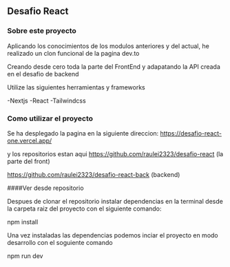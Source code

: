 ## Desafio React 

### Sobre este proyecto
Aplicando los conocimientos de los modulos anteriores y del actual, he realizado un clon funcional de la pagina dev.to

Creando desde cero toda la parte del FrontEnd y adapatando la API creada en el desafio de backend

Utilize las siguientes herramientas y frameworks

-Nextjs 
-React
-Tailwindcss


### Como utilizar el proyecto
Se ha desplegado la pagina en la siguiente direccion:
https://desafio-react-one.vercel.app/

y los repositorios estan aqui
https://github.com/raulei2323/desafio-react (la parte del front)

https://github.com/raulei2323/desafio-react-back (backend)

####Ver desde repositorio

Despues de clonar el repositorio instalar dependencias en la terminal desde la carpeta raiz del proyecto
con el siguiente comando:

npm install

Una vez instaladas las dependencias podemos inciar el proyecto en modo desarrollo con el soguiente comando

npm run dev

